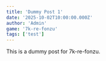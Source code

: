 ```yaml
---
title: 'Dummy Post 1'
date: '2025-10-02T10:00:00.000Z'
author: 'Admin'
game: '7k-re-fonzu'
tags: ['test']
---
```


This is a dummy post for 7k-re-fonzu.
